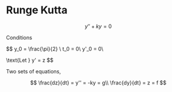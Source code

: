 # Runge Kutta

$$ y'' + ky = 0 $$

Conditions

$$
y_0 = \frac{\pi}{2} \\
t_0 = 0\\
y'_0 = 0\\

\text{Let } y' = z
$$

Two sets of equations,

$$
\frac{dz}{dt} = y'' = -ky = g\\
\frac{dy}{dt} = z = f
$$

